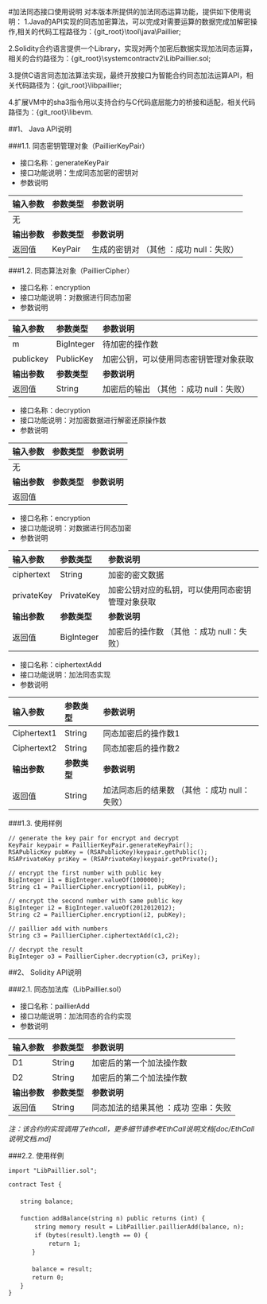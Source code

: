 #加法同态接口使用说明
对本版本所提供的加法同态运算功能，提供如下使用说明：
1.Java的API实现的同态加密算法，可以完成对需要运算的数据完成加解密操作,相关的代码工程路径为：{git_root}\tool\java\Paillier;

2.Solidity合约语言提供一个Library，实现对两个加密后数据实现加法同态运算，相关的合约路径为：{git_root}\systemcontractv2\LibPaillier.sol;

3.提供C语言同态加法算法实现，最终开放接口为智能合约同态加法运算API，相关代码路径为：{git_root}\libpaillier;

4.扩展VM中的sha3指令用以支持合约与C代码底层能力的桥接和适配，相关代码路径为：{git_root}\libevm.

##1、 Java API说明

###1.1. 同态密钥管理对象（PaillierKeyPair）

- 接口名称：generateKeyPair
- 接口功能说明：生成同态加密的密钥对
- 参数说明

| 输入参数     | 参数类型     | 参数说明                       |
| :------- | :------- | :------------------------- |
| 无        |          |                            |
| **输出参数** | **参数类型** | **参数说明**                   |
| 返回值      | KeyPair  | 生成的密钥对 （其他 ：成功    null：失败） |

###1.2. 同态算法对象（PaillierCipher）

- 接口名称：encryption
- 接口功能说明：对数据进行同态加密
- 参数说明

| 输入参数      | 参数类型       | 参数说明                       |
| :-------- | :--------- | :------------------------- |
| m         | BigInteger | 待加密的操作数                    |
| publickey | PublicKey  | 加密公钥，可以使用同态密钥管理对象获取        |
| **输出参数**  | **参数类型**   | **参数说明**                   |
| 返回值       | String     | 加密后的输出 （其他 ：成功    null：失败） |

- 接口名称：decryption
- 接口功能说明：对加密数据进行解密还原操作数
- 参数说明

| 输入参数     | 参数类型     | 参数说明     |
| :------- | :------- | :------- |
| 无        |          |          |
| **输出参数** | **参数类型** | **参数说明** |
| 返回值      |          |          |

- 接口名称：encryption
- 接口功能说明：对数据进行同态加密
- 参数说明

| 输入参数       | 参数类型       | 参数说明                        |
| :--------- | :--------- | :-------------------------- |
| ciphertext | String     | 加密的密文数据                     |
| privateKey | PrivateKey | 加密公钥对应的私钥，可以使用同态密钥管理对象获取    |
| **输出参数**   | **参数类型**   | **参数说明**                    |
| 返回值        | BigInteger | 加密后的操作数 （其他 ：成功    null：失败） |

- 接口名称：ciphertextAdd
- 接口功能说明：加法同态实现
- 参数说明

| 输入参数        | 参数类型     | 参数说明                          |
| :---------- | :------- | :---------------------------- |
| Ciphertext1 | String   | 同态加密后的操作数1                    |
| Ciphertext2 | String   | 同态加密后的操作数2                    |
| **输出参数**    | **参数类型** | **参数说明**                      |
| 返回值         | String   | 加法同态后的结果数 （其他 ：成功    null：失败） |

###1.3. 使用样例

```
// generate the key pair for encrypt and decrypt
KeyPair keypair = PaillierKeyPair.generateKeyPair();
RSAPublicKey pubKey = (RSAPublicKey)keypair.getPublic();
RSAPrivateKey priKey = (RSAPrivateKey)keypair.getPrivate();

// encrypt the first number with public key
BigInteger i1 = BigInteger.valueOf(1000000);
String c1 = PaillierCipher.encryption(i1, pubKey);

// encrypt the second number with same public key
BigInteger i2 = BigInteger.valueOf(2012012012);
String c2 = PaillierCipher.encryption(i2, pubKey);

// paillier add with numbers
String c3 = PaillierCipher.ciphertextAdd(c1,c2);

// decrypt the result
BigInteger o3 = PaillierCipher.decryption(c3, priKey);
```


##2、 Solidity API说明

###2.1. 同态加法库（LibPaillier.sol）

- 接口名称：paillierAdd
- 接口功能说明：加法同态的合约实现
- 参数说明

| 输入参数     | 参数类型     | 参数说明                   |
| :------- | :------- | :--------------------- |
| D1       | String   | 加密后的第一个加法操作数           |
| D2       | String   | 加密后的第二个加法操作数           |
| **输出参数** | **参数类型** | **参数说明**               |
| 返回值      | String   | 同态加法的结果其他 ：成功    空串：失败 |

*注：该合约的实现调用了ethcall，更多细节请参考EthCall说明文档[doc/EthCall 说明文档.md]*

###2.2. 使用样例

```
import "LibPaillier.sol";

contract Test {
　　
　　string balance;
　　
　　function addBalance(string n) public returns (int) {
　　    string memory result = LibPaillier.paillierAdd(balance, n);
　　    if (bytes(result).length == 0) {
　　        return 1;
　　　　}
　　　　
　　　　balance = result;
　　　　return 0;
　　}
}
```